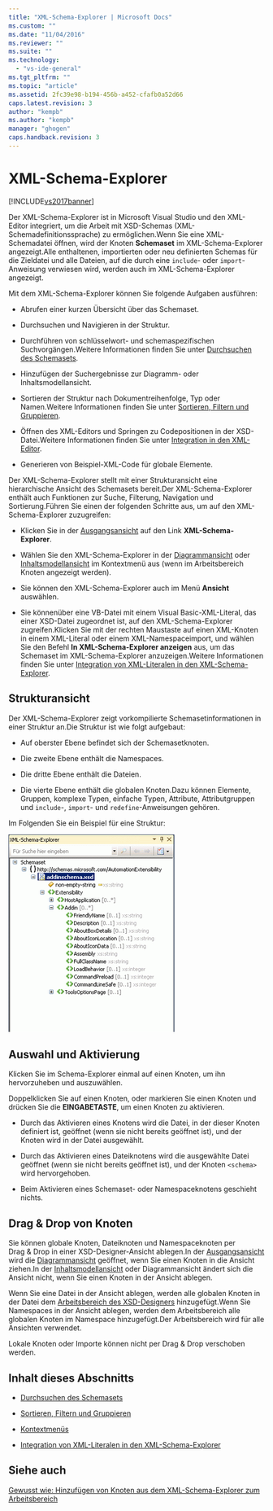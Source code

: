 ```yaml
---
title: "XML-Schema-Explorer | Microsoft Docs"
ms.custom: ""
ms.date: "11/04/2016"
ms.reviewer: ""
ms.suite: ""
ms.technology: 
  - "vs-ide-general"
ms.tgt_pltfrm: ""
ms.topic: "article"
ms.assetid: 2fc39e98-b194-456b-a452-cfafb0a52d66
caps.latest.revision: 3
author: "kempb"
ms.author: "kempb"
manager: "ghogen"
caps.handback.revision: 3
---
```

# XML-Schema-Explorer
[!INCLUDE[vs2017banner](../code-quality/includes/vs2017banner.md)]

Der XML\-Schema\-Explorer ist in Microsoft Visual Studio und den XML\-Editor integriert, um die Arbeit mit XSD\-Schemas \(XML\-Schemadefinitionssprache\) zu ermöglichen.Wenn Sie eine XML\-Schemadatei öffnen, wird der Knoten **Schemaset** im XML\-Schema\-Explorer angezeigt.Alle enthaltenen, importierten oder neu definierten Schemas für die Zieldatei und alle Dateien, auf die durch eine `include`\- oder `import`\-Anweisung verwiesen wird, werden auch im XML\-Schema\-Explorer angezeigt.  
  
 Mit dem XML\-Schema\-Explorer können Sie folgende Aufgaben ausführen:  
  
-   Abrufen einer kurzen Übersicht über das Schemaset.  
  
-   Durchsuchen und Navigieren in der Struktur.  
  
-   Durchführen von schlüsselwort\- und schemaspezifischen Suchvorgängen.Weitere Informationen finden Sie unter [Durchsuchen des Schemasets](../xml-tools/searching-the-schema-set.md).  
  
-   Hinzufügen der Suchergebnisse zur Diagramm\- oder Inhaltsmodellansicht.  
  
-   Sortieren der Struktur nach Dokumentreihenfolge, Typ oder Namen.Weitere Informationen finden Sie unter [Sortieren, Filtern und Gruppieren](../xml-tools/sorting-filtering-and-grouping-xml-schema-explorer.md).  
  
-   Öffnen des XML\-Editors und Springen zu Codepositionen in der XSD\-Datei.Weitere Informationen finden Sie unter [Integration in den XML\-Editor](../xml-tools/integration-with-xml-editor.md).  
  
-   Generieren von Beispiel\-XML\-Code für globale Elemente.  
  
 Der XML\-Schema\-Explorer stellt mit einer Strukturansicht eine hierarchische Ansicht des Schemasets bereit.Der XML\-Schema\-Explorer enthält auch Funktionen zur Suche, Filterung, Navigation und Sortierung.Führen Sie einen der folgenden Schritte aus, um auf den XML\-Schema\-Explorer zuzugreifen:  
  
-   Klicken Sie in der [Ausgangsansicht](../xml-tools/start-view.md) auf den Link **XML\-Schema\-Explorer**.  
  
-   Wählen Sie den XML\-Schema\-Explorer in der [Diagrammansicht](../xml-tools/graph-view.md) oder [Inhaltsmodellansicht](../xml-tools/content-model-view.md) im Kontextmenü aus \(wenn im Arbeitsbereich Knoten angezeigt werden\).  
  
-   Sie können den XML\-Schema\-Explorer auch im Menü **Ansicht** auswählen.  
  
-   Sie könnenüber eine VB\-Datei mit einem Visual Basic\-XML\-Literal, das einer XSD\-Datei zugeordnet ist, auf den XML\-Schema\-Explorer zugreifen.Klicken Sie mit der rechten Maustaste auf einen XML\-Knoten in einem XML\-Literal oder einem XML\-Namespaceimport, und wählen Sie den Befehl **In XML\-Schema\-Explorer anzeigen** aus, um das Schemaset im XML\-Schema\-Explorer anzuzeigen.Weitere Informationen finden Sie unter [Integration von XML\-Literalen in den XML\-Schema\-Explorer](../xml-tools/integration-of-xml-literals-with-xml-schema-explorer.md).  
  
## Strukturansicht  
 Der XML\-Schema\-Explorer zeigt vorkompilierte Schemasetinformationen in einer Struktur an.Die Struktur ist wie folgt aufgebaut:  
  
-   Auf oberster Ebene befindet sich der Schemasetknoten.  
  
-   Die zweite Ebene enthält die Namespaces.  
  
-   Die dritte Ebene enthält die Dateien.  
  
-   Die vierte Ebene enthält die globalen Knoten.Dazu können Elemente, Gruppen, komplexe Typen, einfache Typen, Attribute, Attributgruppen und `include`\-, `import`\- und `redefine`\-Anweisungen gehören.  
  
 Im Folgenden Sie ein Beispiel für eine Struktur:  
  
 ![XML&#45;Schema&#45;Explorer](../xml-tools/media/xmlschemaexplorer.gif "XMLSchemaExplorer")  
  
## Auswahl und Aktivierung  
 Klicken Sie im Schema\-Explorer einmal auf einen Knoten, um ihn hervorzuheben und auszuwählen.  
  
 Doppelklicken Sie auf einen Knoten, oder markieren Sie einen Knoten und drücken Sie die **EINGABETASTE**, um einen Knoten zu aktivieren.  
  
-   Durch das Aktivieren eines Knotens wird die Datei, in der dieser Knoten definiert ist, geöffnet \(wenn sie nicht bereits geöffnet ist\), und der Knoten wird in der Datei ausgewählt.  
  
-   Durch das Aktivieren eines Dateiknotens wird die ausgewählte Datei geöffnet \(wenn sie nicht bereits geöffnet ist\), und der Knoten `<schema>` wird hervorgehoben.  
  
-   Beim Aktivieren eines Schemaset\- oder Namespaceknotens geschieht nichts.  
  
## Drag & Drop von Knoten  
 Sie können globale Knoten, Dateiknoten und Namespaceknoten per Drag & Drop in einer XSD\-Designer\-Ansicht ablegen.In der [Ausgangsansicht](../xml-tools/start-view.md) wird die [Diagrammansicht](../xml-tools/graph-view.md) geöffnet, wenn Sie einen Knoten in die Ansicht ziehen.In der [Inhaltsmodellansicht](../xml-tools/content-model-view.md) oder Diagrammansicht ändert sich die Ansicht nicht, wenn Sie einen Knoten in der Ansicht ablegen.  
  
 Wenn Sie eine Datei in der Ansicht ablegen, werden alle globalen Knoten in der Datei dem [Arbeitsbereich des XSD\-Designers](../xml-tools/xml-schema-designer-workspace.md) hinzugefügt.Wenn Sie Namespaces in der Ansicht ablegen, werden dem Arbeitsbereich alle globalen Knoten im Namespace hinzugefügt.Der Arbeitsbereich wird für alle Ansichten verwendet.  
  
 Lokale Knoten oder Importe können nicht per Drag & Drop verschoben werden.  
  
## Inhalt dieses Abschnitts  
  
-   [Durchsuchen des Schemasets](../xml-tools/searching-the-schema-set.md)  
  
-   [Sortieren, Filtern und Gruppieren](../xml-tools/sorting-filtering-and-grouping-xml-schema-explorer.md)  
  
-   [Kontextmenüs](../xml-tools/context-menus-xml-schema-explorer.md)  
  
-   [Integration von XML\-Literalen in den XML\-Schema\-Explorer](../xml-tools/integration-of-xml-literals-with-xml-schema-explorer.md)  
  
## Siehe auch  
 [Gewusst wie: Hinzufügen von Knoten aus dem XML\-Schema\-Explorer zum Arbeitsbereich](../xml-tools/how-to-add-nodes-to-the-workspace-from-the-xml-schema-explorer.md)